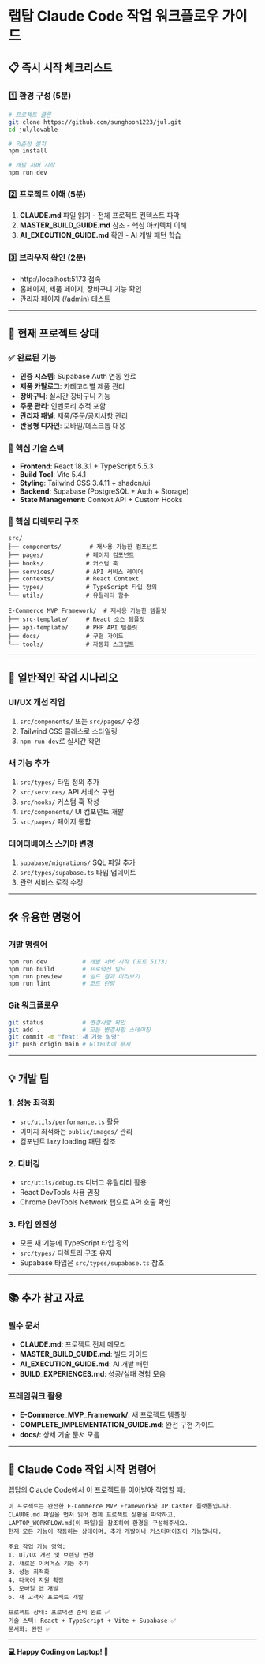 # 랩탑 Claude Code 작업 워크플로우 가이드

## 📋 즉시 시작 체크리스트

### 1️⃣ 환경 구성 (5분)
```bash
# 프로젝트 클론
git clone https://github.com/sunghoon1223/jul.git
cd jul/lovable

# 의존성 설치
npm install

# 개발 서버 시작
npm run dev
```

### 2️⃣ 프로젝트 이해 (5분)
1. **CLAUDE.md** 파일 읽기 - 전체 프로젝트 컨텍스트 파악
2. **MASTER_BUILD_GUIDE.md** 참조 - 핵심 아키텍처 이해
3. **AI_EXECUTION_GUIDE.md** 확인 - AI 개발 패턴 학습

### 3️⃣ 브라우저 확인 (2분)
- http://localhost:5173 접속
- 홈페이지, 제품 페이지, 장바구니 기능 확인
- 관리자 페이지 (/admin) 테스트

---

## 🎯 현재 프로젝트 상태

### ✅ 완료된 기능
- **인증 시스템**: Supabase Auth 연동 완료
- **제품 카탈로그**: 카테고리별 제품 관리
- **장바구니**: 실시간 장바구니 기능
- **주문 관리**: 인벤토리 추적 포함
- **관리자 패널**: 제품/주문/공지사항 관리
- **반응형 디자인**: 모바일/데스크톱 대응

### 🔧 핵심 기술 스택
- **Frontend**: React 18.3.1 + TypeScript 5.5.3
- **Build Tool**: Vite 5.4.1
- **Styling**: Tailwind CSS 3.4.11 + shadcn/ui
- **Backend**: Supabase (PostgreSQL + Auth + Storage)
- **State Management**: Context API + Custom Hooks

### 📁 핵심 디렉토리 구조
```
src/
├── components/        # 재사용 가능한 컴포넌트
├── pages/            # 페이지 컴포넌트
├── hooks/            # 커스텀 훅
├── services/         # API 서비스 레이어
├── contexts/         # React Context
├── types/            # TypeScript 타입 정의
└── utils/            # 유틸리티 함수

E-Commerce_MVP_Framework/  # 재사용 가능한 템플릿
├── src-template/     # React 소스 템플릿
├── api-template/     # PHP API 템플릿
├── docs/             # 구현 가이드
└── tools/            # 자동화 스크립트
```

---

## 🚀 일반적인 작업 시나리오

### UI/UX 개선 작업
1. `src/components/` 또는 `src/pages/` 수정
2. Tailwind CSS 클래스로 스타일링
3. `npm run dev`로 실시간 확인

### 새 기능 추가
1. `src/types/` 타입 정의 추가
2. `src/services/` API 서비스 구현
3. `src/hooks/` 커스텀 훅 작성
4. `src/components/` UI 컴포넌트 개발
5. `src/pages/` 페이지 통합

### 데이터베이스 스키마 변경
1. `supabase/migrations/` SQL 파일 추가
2. `src/types/supabase.ts` 타입 업데이트
3. 관련 서비스 로직 수정

---

## 🛠️ 유용한 명령어

### 개발 명령어
```bash
npm run dev          # 개발 서버 시작 (포트 5173)
npm run build        # 프로덕션 빌드
npm run preview      # 빌드 결과 미리보기
npm run lint         # 코드 린팅
```

### Git 워크플로우
```bash
git status           # 변경사항 확인
git add .            # 모든 변경사항 스테이징
git commit -m "feat: 새 기능 설명"
git push origin main # GitHub에 푸시
```

---

## 💡 개발 팁

### 1. 성능 최적화
- `src/utils/performance.ts` 활용
- 이미지 최적화는 `public/images/` 관리
- 컴포넌트 lazy loading 패턴 참조

### 2. 디버깅
- `src/utils/debug.ts` 디버그 유틸리티 활용
- React DevTools 사용 권장
- Chrome DevTools Network 탭으로 API 호출 확인

### 3. 타입 안전성
- 모든 새 기능에 TypeScript 타입 정의
- `src/types/` 디렉토리 구조 유지
- Supabase 타입은 `src/types/supabase.ts` 참조

---

## 📚 추가 참고 자료

### 필수 문서
- **CLAUDE.md**: 프로젝트 전체 메모리
- **MASTER_BUILD_GUIDE.md**: 빌드 가이드
- **AI_EXECUTION_GUIDE.md**: AI 개발 패턴
- **BUILD_EXPERIENCES.md**: 성공/실패 경험 모음

### 프레임워크 활용
- **E-Commerce_MVP_Framework/**: 새 프로젝트 템플릿
- **COMPLETE_IMPLEMENTATION_GUIDE.md**: 완전 구현 가이드
- **docs/**: 상세 기술 문서 모음

---

## 🎯 Claude Code 작업 시작 명령어

랩탑의 Claude Code에서 이 프로젝트를 이어받아 작업할 때:

```
이 프로젝트는 완전한 E-Commerce MVP Framework와 JP Caster 플랫폼입니다. 
CLAUDE.md 파일을 먼저 읽어 전체 프로젝트 상황을 파악하고, 
LAPTOP_WORKFLOW.md(이 파일)을 참조하여 환경을 구성해주세요.
현재 모든 기능이 작동하는 상태이며, 추가 개발이나 커스터마이징이 가능합니다.

주요 작업 가능 영역:
1. UI/UX 개선 및 브랜딩 변경
2. 새로운 이커머스 기능 추가
3. 성능 최적화
4. 다국어 지원 확장
5. 모바일 앱 개발
6. 새 고객사 프로젝트 개발

프로젝트 상태: 프로덕션 준비 완료 ✅
기술 스택: React + TypeScript + Vite + Supabase ✅
문서화: 완전 ✅
```

---

**💻 Happy Coding on Laptop! 🚀**